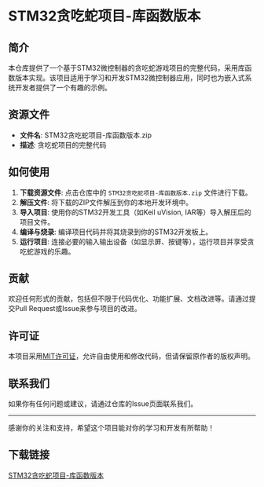 # STM32贪吃蛇项目-库函数版本

## 简介

本仓库提供了一个基于STM32微控制器的贪吃蛇游戏项目的完整代码，采用库函数版本实现。该项目适用于学习和开发STM32微控制器应用，同时也为嵌入式系统开发者提供了一个有趣的示例。

## 资源文件

- **文件名**: STM32贪吃蛇项目-库函数版本.zip
- **描述**: 贪吃蛇项目的完整代码

## 如何使用

1. **下载资源文件**: 点击仓库中的 `STM32贪吃蛇项目-库函数版本.zip` 文件进行下载。
2. **解压文件**: 将下载的ZIP文件解压到你的本地开发环境中。
3. **导入项目**: 使用你的STM32开发工具（如Keil uVision, IAR等）导入解压后的项目文件。
4. **编译与烧录**: 编译项目代码并将其烧录到你的STM32开发板上。
5. **运行项目**: 连接必要的输入输出设备（如显示屏、按键等），运行项目并享受贪吃蛇游戏的乐趣。

## 贡献

欢迎任何形式的贡献，包括但不限于代码优化、功能扩展、文档改进等。请通过提交Pull Request或Issue来参与项目的改进。

## 许可证

本项目采用[MIT许可证](LICENSE)，允许自由使用和修改代码，但请保留原作者的版权声明。

## 联系我们

如果你有任何问题或建议，请通过仓库的Issue页面联系我们。

---

感谢你的关注和支持，希望这个项目能对你的学习和开发有所帮助！

## 下载链接

[STM32贪吃蛇项目-库函数版本](https://pan.quark.cn/s/ee93540cd16e)